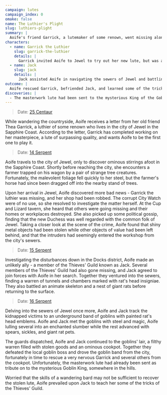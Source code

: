 ```yaml
---
campaign: lutes
campaign_index: 0
omake: false
name: The Luthier's Plight
slug: luthiers-plight
summary: |
  Aoife's friend Garrick, a lutemaker of some renown, went missing along with his newly-created masterpiece. Aoife and Jack discovered goblins living in the sewers below Jewel and rescued poor Garrick from the cooking pot; sadly, the masterwork lute had already been sent as tribute to the mysterious King of the Goblins.
characters:
  - name: Garrick the Luthier
    slug: garrick-the-luthier
    details: |
      Garrick invited Aoife to Jewel to try out her new lute, but was abducted by goblins and spirited away into the sewers. Aoife rescued the luthier from a goblin cookpot, but the lute had since been sent away.
  - name: Jack
    slug: jack
    details: |
      Jack assisted Aoife in navigating the sewers of Jewel and battling the goblins that had abducted the luthier Garrick.
outcome: |
  Aoife rescued Garrick, befriended Jack, and learned some of the tricks of the Thieves' Guild.
discoveries: |
  - The masterwork lute had been sent to the mysterious King of the Goblins.
---
```


> Date: [25 Centaur]({{site.baseurl}}/campaigns/lutes/adventures#spring-2279)

While wandering the countryside, Aoife receives a letter from her old friend Thea Garrick, a luthier of some renown who lives in the city of Jewel in the Sapphire Coast. According to the letter, Garrick has completed working on her masterpiece, a lute of surpassing quality, and wants Aoife to be the first one to play it.

> Date: [14 Serpent]({{site.baseurl}}/campaigns/lutes/adventures#summer-2258)

Aoife travels to the city of Jewel, only to discover ominous stirrings afoot in the Sapphire Coast. Shortly before reaching the city, she encounters a farmer trapped on his wagon by a pair of strange tree creatures. Fortunately, the malevolent foliage fell quickly to her steel, but the farmer's horse had since been dragged off into the nearby stand of trees.

Upon her arrival in Jewel, Aoife discovered more bad news - Garrick the luthier was missing, and her shop had been robbed. The corrupt City Watch were of no use, so she resolved to investigate the matter herself. At the Cup and Lizard tavern, she heard that others were going missing and their homes or workplaces destroyed. She also picked up some political gossip, finding that the new Duchess was well regarded with the common folk of Jewel. Taking a closer look at the scene of the crime, Aoife found that shiny metal objects had been stolen while other objects of value had been left behind, and that the intruders had seemingly entered the workshop from the city's sewers.

> Date: [15 Serpent]({{site.baseurl}}/campaigns/lutes/adventures#summer-2258)

Investigating the disturbances down in the Docks district, Aoife made an unlikely ally - a member of the Thieves' Guild known as Jack. Several members of the Thieves' Guild had also gone missing, and Jack agreed to join forces with Aoife in her search. Together they ventured into the sewers, finding a warren of tunnels and chambers marked with rat's head insigniae. They also battled an animate skeleton and a nest of giant rats before returning to the surface.

> Date: [16 Serpent]({{site.baseurl}}/campaigns/lutes/adventures#summer-2258)

Delving into the sewers of Jewel once more, Aoife and Jack track the kidnapped victims to an underground band of goblins with painted rat's head emblems. Aoife and Jack met the goblins with steel and magic, Aoife lulling several into an enchanted slumber while the rest advanced with spears, sickles, and giant rat pets.

The guards dispatched, Aoife and Jack continued to the goblins' lair, a filthy warren filled with stolen goods and an ominous cookpot. Together they defeated the local goblin boss and drove the goblin band from the city, fortunately in time to rescue a very nervous Garrick and several others from the cookpot. Unfortunately, the masterwork lute had already been sent as tribute on to the mysterious Goblin King, somewhere in the hills.

Worried that the skills of a wandering bard may not be sufficient to recover the stolen lute, Aoife prevailed upon Jack to teach her some of the tricks of the Thieves' Guild.
